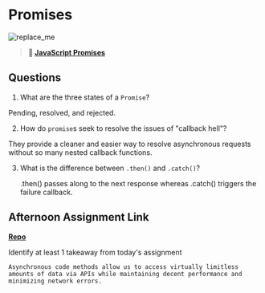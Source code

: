 # Promises

![replace_me](https://codeworks.blob.core.windows.net/public/assets/img/illustrations/placeholder.svg)

> **📖 [JavaScript Promises](https://codeworksacademy.com/fs-student-guide/resources/wk4/02-Promises)**

## Questions

1. What are the three states of a `Promise`?

Pending, resolved, and rejected.

2. How do `promise`s seek to resolve the issues of "callback hell"?

They provide a cleaner and easier way to resolve asynchronous requests without so many nested callback functions.

3. What is the difference between `.then()` and `.catch()`?

    .then() passes along to the next response whereas .catch() triggers the failure callback.

## Afternoon Assignment Link

**[Repo](https://github.com/ZacGamble/<ASSIGNMENT_REPO>)**

Identify at least 1 takeaway from today's assignment

    Asynchronous code methods allow us to access virtually limitless amounts of data via APIs while maintaining decent performance and minimizing network errors.